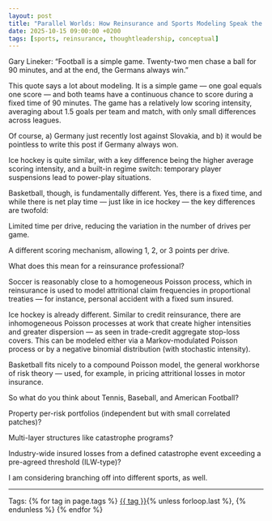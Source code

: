 ```yaml
---
layout: post
title: "Parallel Worlds: How Reinsurance and Sports Modeling Speak the Same Language"
date: 2025-10-15 09:00:00 +0200
tags: [sports, reinsurance, thoughtleadership, conceptual]
---
```


Gary Lineker:
“Football is a simple game. Twenty-two men chase a ball for 90 minutes,
and at the end, the Germans always win.”

This quote says a lot about modeling. It is a simple game — one goal equals one score — and both teams have a continuous chance to score during a fixed time of 90 minutes.
The game has a relatively low scoring intensity, averaging about 1.5 goals per team and match, with only small differences across leagues.

Of course,
a) Germany just recently lost against Slovakia, and
b) it would be pointless to write this post if Germany always won.

Ice hockey is quite similar, with a key difference being the higher average scoring intensity, and a built-in regime switch: temporary player suspensions lead to power-play situations.

Basketball, though, is fundamentally different. Yes, there is a fixed time, and while there is net play time — just like in ice hockey — the key differences are twofold:

Limited time per drive, reducing the variation in the number of drives per game.

A different scoring mechanism, allowing 1, 2, or 3 points per drive.

What does this mean for a reinsurance professional?

Soccer is reasonably close to a homogeneous Poisson process, which in reinsurance is used to model attritional claim frequencies in proportional treaties — for instance, personal accident with a fixed sum insured.

Ice hockey is already different. Similar to credit reinsurance, there are inhomogeneous Poisson processes at work that create higher intensities and greater dispersion — as seen in trade-credit aggregate stop-loss covers.
This can be modeled either via a Markov-modulated Poisson process or by a negative binomial distribution (with stochastic intensity).

Basketball fits nicely to a compound Poisson model, the general workhorse of risk theory — used, for example, in pricing attritional losses in motor insurance.

So what do you think about Tennis, Baseball, and American Football?

Property per-risk portfolios (independent but with small correlated patches)?

Multi-layer structures like catastrophe programs?

Industry-wide insured losses from a defined catastrophe event exceeding a pre-agreed threshold (ILW-type)?

I am considering branching off into different sports, as well.

---

<p>Tags:
{% for tag in page.tags %}
  <a href="/tags/{{ tag | slugify }}/">{{ tag }}</a>{% unless forloop.last %}, {% endunless %}
{% endfor %}
</p>
